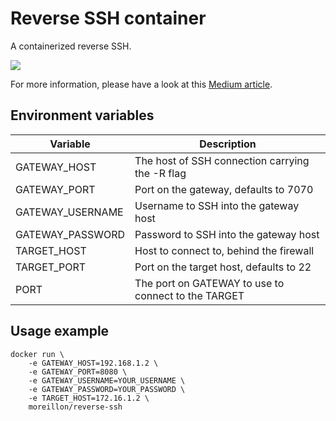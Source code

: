 # Reverse SSH container

A containerized reverse SSH.

![](https://img.maximemoreillon.com/images/619a68e79a075f0b645a067e)

For more information, please have a look at this [Medium article](https://moreillon.medium.com/ssh-reverse-shells-5094d9be2094).

## Environment variables
| Variable  | Description |
| --- | --- |
| GATEWAY_HOST | The host of SSH connection carrying the -R flag |
| GATEWAY_PORT | Port on the gateway, defaults to 7070 |
| GATEWAY_USERNAME | Username to SSH into the gateway host |
| GATEWAY_PASSWORD | Password to SSH into the gateway host |
| TARGET_HOST | Host to connect to, behind the firewall |
| TARGET_PORT | Port on the target host, defaults to 22 |
| PORT | The port on GATEWAY to use to connect to the TARGET |

## Usage example
```
docker run \
    -e GATEWAY_HOST=192.168.1.2 \
    -e GATEWAY_PORT=8080 \
    -e GATEWAY_USERNAME=YOUR_USERNAME \
    -e GATEWAY_PASSWORD=YOUR_PASSWORD \
    -e TARGET_HOST=172.16.1.2 \
    moreillon/reverse-ssh
```
